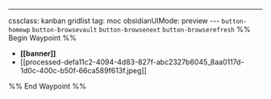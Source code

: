 ---
cssclass: kanban gridlist
tag: moc
obsidianUIMode: preview
--- `button-homewp`  `button-browsevault`  `button-browsenext` `button-browserefresh` 
%% Begin Waypoint %%
- **[[banner]]**
- [[processed-defa11c2-4094-4d83-827f-abc2327b6045_8aa0117d-1d0c-400c-b50f-66ca589f613f.jpeg]]

%% End Waypoint %%